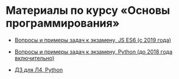 # Материалы по курсу «Основы программирования»

* [Вопросы и примеры задач к экзамену, JS ES6 (с 2019 года)](L4-exam-2019,md)

* [Вопросы и примеры задач к экзамену, Python (до 2018 года включительно)](L4-exam-2017-draft.pdf)

* [ДЗ для Л4, Python](home1.pdf)
